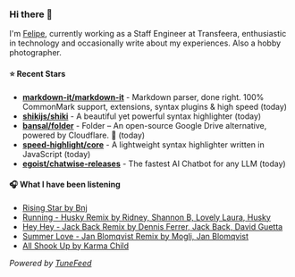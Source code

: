 ### Hi there 👋

I'm [Felipe](https://felipevm.com), currently working as a Staff Engineer at Transfeera, enthusiastic in technology and occasionally write about my experiences. Also a hobby photographer.

#### ⭐ Recent Stars
- **[markdown-it/markdown-it](https://github.com/markdown-it/markdown-it)** - Markdown parser, done right. 100% CommonMark support, extensions, syntax plugins &amp; high speed (today)
- **[shikijs/shiki](https://github.com/shikijs/shiki)** - A beautiful yet powerful syntax highlighter (today)
- **[bansal/folder](https://github.com/bansal/folder)** - Folder – An open-source Google Drive alternative, powered by Cloudflare. 🚀 (today)
- **[speed-highlight/core](https://github.com/speed-highlight/core)** - A lightweight syntax highlighter written in JavaScript (today)
- **[egoist/chatwise-releases](https://github.com/egoist/chatwise-releases)** - The fastest AI Chatbot for any LLM (today)

#### 🎧 What I have been listening
- [Rising Star by Bnj](https://open.spotify.com/track/7CSeOtoMrvCbkRiZcwMlNc)
- [Running - Husky Remix by Ridney, Shannon B, Lovely Laura, Husky](https://open.spotify.com/track/0s8P4RvBZ4l63U1mFlEMsL)
- [Hey Hey - Jack Back Remix by Dennis Ferrer, Jack Back, David Guetta](https://open.spotify.com/track/0n0MTPuiHAxeTNtPsAWeVm)
- [Summer Love - Jan Blomqvist Remix by Mogli, Jan Blomqvist](https://open.spotify.com/track/7tbrktfjBjRc12mE9cV8ri)
- [All Shook Up by Karma Child](https://open.spotify.com/track/2Gau2T1kADcSNw11VS01Xu)

_Powered by [TuneFeed](https://tunefeed.app?ref=github.com)_
